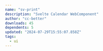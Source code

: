 ```yaml
---
name: "sv-print"
description: "Svelte Calendar WebComponent"
author: "cc-better"
downloads: 45
dependents: 5
updated: "2024-07-29T15:55:07.858Z"
tags: 
  - ui
---
```

